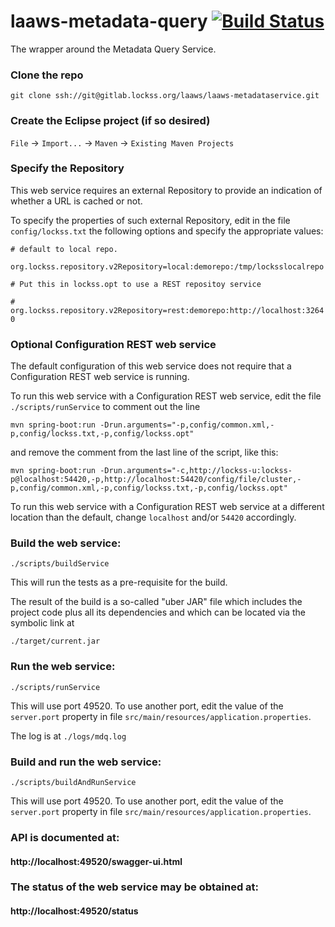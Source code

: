 <!--

Copyright (c) 2000-2018 Board of Trustees of Leland Stanford Jr. University,
all rights reserved.

Redistribution and use in source and binary forms, with or without modification,
are permitted provided that the following conditions are met:

1. Redistributions of source code must retain the above copyright notice, this
list of conditions and the following disclaimer.

2. Redistributions in binary form must reproduce the above copyright notice,
this list of conditions and the following disclaimer in the documentation and/or
other materials provided with the distribution.

3. Neither the name of the copyright holder nor the names of its contributors
may be used to endorse or promote products derived from this software without
specific prior written permission.

THIS SOFTWARE IS PROVIDED BY THE COPYRIGHT HOLDERS AND CONTRIBUTORS "AS IS" AND
ANY EXPRESS OR IMPLIED WARRANTIES, INCLUDING, BUT NOT LIMITED TO, THE IMPLIED
WARRANTIES OF MERCHANTABILITY AND FITNESS FOR A PARTICULAR PURPOSE ARE
DISCLAIMED. IN NO EVENT SHALL THE COPYRIGHT HOLDER OR CONTRIBUTORS BE LIABLE FOR
ANY DIRECT, INDIRECT, INCIDENTAL, SPECIAL, EXEMPLARY, OR CONSEQUENTIAL DAMAGES
(INCLUDING, BUT NOT LIMITED TO, PROCUREMENT OF SUBSTITUTE GOODS OR SERVICES;
LOSS OF USE, DATA, OR PROFITS; OR BUSINESS INTERRUPTION) HOWEVER CAUSED AND ON
ANY THEORY OF LIABILITY, WHETHER IN CONTRACT, STRICT LIABILITY, OR TORT
(INCLUDING NEGLIGENCE OR OTHERWISE) ARISING IN ANY WAY OUT OF THE USE OF THIS
SOFTWARE, EVEN IF ADVISED OF THE POSSIBILITY OF SUCH DAMAGE.

--> 
# laaws-metadata-query [![Build Status](https://travis-ci.org/lockss/laaws-mdq.svg?branch=master)](https://travis-ci.org/lockss/laaws-mdq)
The wrapper around the Metadata Query Service.

### Clone the repo
`git clone ssh://git@gitlab.lockss.org/laaws/laaws-metadataservice.git`

### Create the Eclipse project (if so desired)
`File` -> `Import...` -> `Maven` -> `Existing Maven Projects`

### Specify the Repository
This web service requires an external Repository to provide an indication of
whether a URL is cached or not.

To specify the properties of such external Repository, edit in the file
`config/lockss.txt` the following options and specify the appropriate values:

`# default to local repo.`

`org.lockss.repository.v2Repository=local:demorepo:/tmp/locksslocalrepo`

`# Put this in lockss.opt to use a REST repositoy service`

`# org.lockss.repository.v2Repository=rest:demorepo:http://localhost:32640`

### Optional Configuration REST web service
The default configuration of this web service does not require that a
Configuration REST web service is running.

To run this web service with a Configuration REST web service, edit the file
`./scripts/runService` to comment out the line

`mvn spring-boot:run -Drun.arguments="-p,config/common.xml,-p,config/lockss.txt,-p,config/lockss.opt"`

and remove the comment from the last line of the script, like this:

`mvn spring-boot:run -Drun.arguments="-c,http://lockss-u:lockss-p@localhost:54420,-p,http://localhost:54420/config/file/cluster,-p,config/common.xml,-p,config/lockss.txt,-p,config/lockss.opt"`

To run this web service with a Configuration REST web service at a different
location than the default, change `localhost` and/or `54420` accordingly.

### Build the web service:
`./scripts/buildService`

This will run the tests as a pre-requisite for the build.

The result of the build is a so-called "uber JAR" file which includes the
project code plus all its dependencies and which can be located via the symbolic
link at

`./target/current.jar`

### Run the web service:
`./scripts/runService`

This will use port 49520. To use another port, edit the value of the
`server.port` property in file
`src/main/resources/application.properties`.

The log is at `./logs/mdq.log`

### Build and run the web service:
`./scripts/buildAndRunService`

This will use port 49520. To use another port, edit the value of the
`server.port` property in file
`src/main/resources/application.properties`.

### API is documented at:
#### http://localhost:49520/swagger-ui.html

### The status of the web service may be obtained at:
#### http://localhost:49520/status
